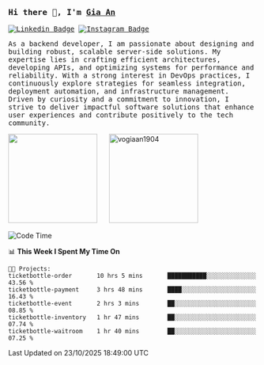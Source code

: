 ### <samp>Hi there 👋, I'm <a href="https://www.linkedin.com/in/vogiaan1904/" target="_blank">Gia An</a></samp>

<samp> [![Linkedin Badge](https://img.shields.io/badge/-LinkedIn-0e76a8?style=flat-square&logo=Linkedin&logoColor=white)](https://linkedin.com/in/vogiaan1904)
[![Instagram Badge](https://img.shields.io/badge/-Instagram-e4405f?style=flat-square&logo=Instagram&logoColor=white)](https://instagram.com/_.ja.ann_/) </samp> 

<samp>As a backend developer, I am passionate about designing and building robust, scalable server-side solutions. My expertise lies in crafting efficient architectures, developing APIs, and optimizing systems for performance and reliability. With a strong interest in DevOps practices, I continuously explore strategies for seamless integration, deployment automation, and infrastructure management. Driven by curiosity and a commitment to innovation, I strive to deliver impactful software solutions that enhance user experiences and contribute positively to the tech community.</samp>



<div>
  <img height="180em" src="https://github-readme-stats.vercel.app/api/top-langs/?username=vogiaan1904&show_icons=true&hide_border=true&layout=compact&langs_count=10&theme=transparent&include_orgs=true"/>
  &nbsp;&nbsp;&nbsp;&nbsp;
  <img height="180em" src="https://github-readme-stats.vercel.app/api?username=vogiaan1904&show_icons=true&hide_border=true&&count_private=true&include_all_commits=true&theme=transparent&locale=en" alt="vogiaan1904" />
</div>






<!--START_SECTION:waka-->
![Code Time](http://img.shields.io/badge/Code%20Time-1%2C545%20hrs%2029%20mins-blue)

📊 **This Week I Spent My Time On** 

```text
🐱‍💻 Projects: 
ticketbottle-order       10 hrs 5 mins       ███████████░░░░░░░░░░░░░░   43.56 % 
ticketbottle-payment     3 hrs 48 mins       ████░░░░░░░░░░░░░░░░░░░░░   16.43 % 
ticketbottle-event       2 hrs 3 mins        ██░░░░░░░░░░░░░░░░░░░░░░░   08.85 % 
ticketbottle-inventory   1 hr 47 mins        ██░░░░░░░░░░░░░░░░░░░░░░░   07.74 % 
ticketbottle-waitroom    1 hr 40 mins        ██░░░░░░░░░░░░░░░░░░░░░░░   07.25 % 
```


 Last Updated on 23/10/2025 18:49:00 UTC
<!--END_SECTION:waka-->
